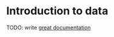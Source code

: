 # Introduction to data

TODO: write [great documentation](http://jacobian.org/writing/great-documentation/what-to-write/)
